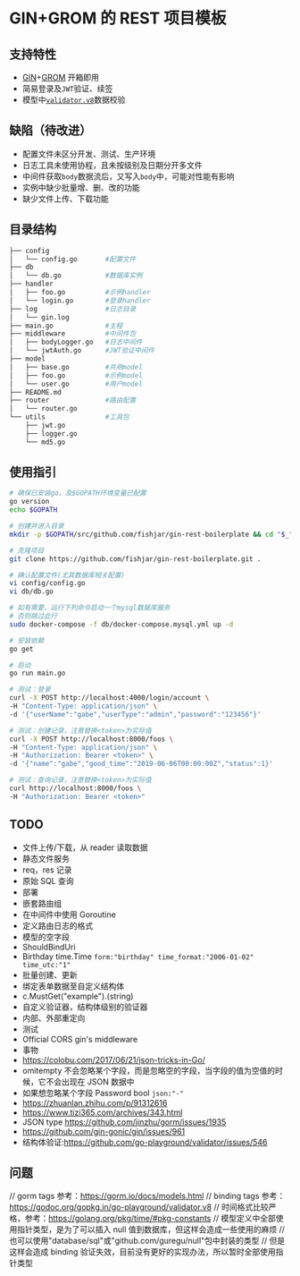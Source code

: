 # GIN+GROM 的 REST 项目模板

## 支持特性

- [GIN](https://github.com/gin-gonic/gin)+[GROM](https://github.com/jinzhu/gorm) 开箱即用
- 简易登录及`JWT`验证、续签
- 模型中[`validator.v8`](https://godoc.org/gopkg.in/go-playground/validator.v8)数据校验

## 缺陷（待改进）

- 配置文件未区分开发、测试、生产环境
- 日志工具未使用协程，且未按级别及日期分开多文件
- 中间件获取`body`数据流后，又写入`body`中，可能对性能有影响
- 实例中缺少批量增、删、改的功能
- 缺少文件上传、下载功能

## 目录结构

```sh
├── config
│   └── config.go       #配置文件
├── db
│   └── db.go           #数据库实例
├── handler
│   ├── foo.go          #示例handler
│   └── login.go        #登录handler
├── log                 #日志目录
│   └── gin.log
├── main.go             #主程
├── middleware          #中间件包
│   ├── bodyLogger.go   #日志中间件
│   └── jwtAuth.go      #JWT验证中间件
├── model
│   ├── base.go         #共用model
│   ├── foo.go          #示例model
│   └── user.go         #用户model
├── README.md
├── router              #路由配置
│   └── router.go
└── utils               #工具包
    ├── jwt.go
    ├── logger.go
    └── md5.go
```

## 使用指引

```sh
# 确保已安装go，及$GOPATH环境变量已配置
go version
echo $GOPATH

# 创建并进入目录
mkdir -p $GOPATH/src/github.com/fishjar/gin-rest-boilerplate && cd "$_"

# 克隆项目
git clone https://github.com/fishjar/gin-rest-boilerplate.git .

# 确认配置文件(尤其数据库相关配置)
vi config/config.go
vi db/db.go

# 如有需要，运行下列命令启动一个mysql数据库服务
# 否则跳过此行
sudo docker-compose -f db/docker-compose.mysql.yml up -d

# 安装依赖
go get

# 启动
go run main.go

# 测试：登录
curl -X POST http://localhost:4000/login/account \
-H "Content-Type: application/json" \
-d '{"userName":"gabe","userType":"admin","password":"123456"}'

# 测试：创建记录，注意替换<token>为实际值
curl -X POST http://localhost:8000/foos \
-H "Content-Type: application/json" \
-H "Authorization: Bearer <token>" \
-d '{"name":"gabe","good_time":"2019-06-06T00:00:00Z","status":1}'

# 测试：查询记录，注意替换<token>为实际值
curl http://localhost:8000/foos \
-H "Authorization: Bearer <token>"
```

## TODO

- 文件上传/下载，从 reader 读取数据
- 静态文件服务
- req，res 记录
- 原始 SQL 查询
- 部署
- 嵌套路由组
- 在中间件中使用 Goroutine
- 定义路由日志的格式
- 模型的空字段
- ShouldBindUri
- Birthday time.Time `form:"birthday" time_format:"2006-01-02" time_utc:"1"`
- 批量创建、更新
- 绑定表单数据至自定义结构体
- c.MustGet("example").(string)
- 自定义验证器，结构体级别的验证器
- 内部、外部重定向
- 测试
- Official CORS gin's middleware
- 事物
- https://colobu.com/2017/06/21/json-tricks-in-Go/
- omitempty 不会忽略某个字段，而是忽略空的字段，当字段的值为空值的时候，它不会出现在 JSON 数据中
- 如果想忽略某个字段 Password bool `json:"-"`
- https://zhuanlan.zhihu.com/p/91312616
- https://www.tizi365.com/archives/343.html
- JSON type https://github.com/jinzhu/gorm/issues/1935
- https://github.com/gin-gonic/gin/issues/961
- 结构体验证:https://github.com/go-playground/validator/issues/546

## 问题

// gorm tags 参考：https://gorm.io/docs/models.html
// binding tags 参考：https://godoc.org/gopkg.in/go-playground/validator.v8
// 时间格式比较严格，参考：https://golang.org/pkg/time/#pkg-constants
// 模型定义中全部使用指针类型，是为了可以插入 null 值到数据库，但这样会造成一些使用的麻烦
// 也可以使用"database/sql"或"github.com/guregu/null"包中封装的类型
// 但是这样会造成 binding 验证失效，目前没有更好的实现办法，所以暂时全部使用指针类型
